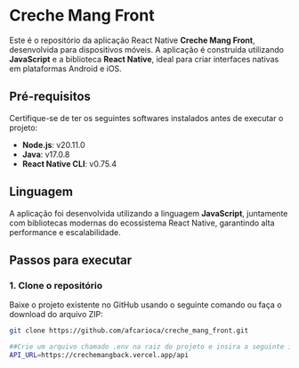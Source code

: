 # Creche Mang Front  

Este é o repositório da aplicação React Native **Creche Mang Front**, desenvolvida para dispositivos móveis. A aplicação é construída utilizando **JavaScript** e a biblioteca **React Native**, ideal para criar interfaces nativas em plataformas Android e iOS.  

## Pré-requisitos  

Certifique-se de ter os seguintes softwares instalados antes de executar o projeto:  

- **Node.js**: v20.11.0  
- **Java**: v17.0.8  
- **React Native CLI**: v0.75.4  

## Linguagem  

A aplicação foi desenvolvida utilizando a linguagem **JavaScript**, juntamente com bibliotecas modernas do ecossistema React Native, garantindo alta performance e escalabilidade.  

## Passos para executar  

### 1. Clone o repositório  

Baixe o projeto existente no GitHub usando o seguinte comando ou faça o download do arquivo ZIP:  

```bash  
git clone https://github.com/afcarioca/creche_mang_front.git

##Crie um arquivo chamado .env na raiz do projeto e insira a seguinte informação:
API_URL=https://crechemangback.vercel.app/api  




